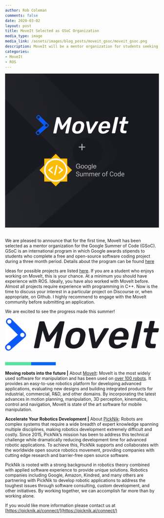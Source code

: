 ```yaml
---
author: Rob Coleman
comments: false
date: 2020-03-02
layout: post
title: MoveIt Selected as GSoC Organization
media_type: image
media_link: /assets/images/blog_posts/moveit_gsoc/moveit_gsoc.png
description: MoveIt will be a mentor organization for students seeking to contribute to open source.
categories:
- MoveIt
- ROS
---
```


[line]: /assets/images/blog_posts/line.png

<div style="text-align:center"><img src="/assets/images/blog_posts/moveit_gsoc/moveit_gsoc.png" alt="MoveIt GSOC"></div>
<br>

We are pleased to announce that for the first time, MoveIt has been selected as a mentor organization for the Google Summer of Code (GSoC). GSoC is an international program in which Google awards stipends to students who complete a free and open-source software coding project during a three month period. Details about the program can be found <a href="https://summerofcode.withgoogle.com/how-it-works/#timeline" target="_blank">here</a>

Ideas for possible projects are listed <a href="https://moveit.ros.org/documentation/contributing/future_projects/" target="_blank">here</a>. If you are a student who enjoys working on MoveIt, this is your chance. At a minimum you should have experience with ROS. Ideally, you have also worked with MoveIt before. Almost all projects require experience with programming in C++. Now is the time to discuss your interest in a particular project on Discourse or, when appropriate, on Github. I highly recommend to engage with the MoveIt community before submitting an application.

We are excited to see the progress made this summer!

<div style="text-align:center"><img src="/assets/images/blog_posts/moveit_gsoc/moveit_logo.png" alt="MoveIt GSOC"></div>
<br/>

![line]

**Moving robots into the future |**
About <a href="https://moveit.ros.org/" target="_blank">MoveIt</a>:
MoveIt is the most widely used software for manipulation and has been used on <a href="https://moveit.ros.org/robots/" target="_blank">over 100 robots</a>. It provides an easy-to-use robotics platform for developing advanced applications, evaluating new designs and building integrated products for industrial, commercial, R&D, and other domains.
By incorporating the latest advances in motion planning, manipulation, 3D perception, kinematics, control and navigation, MoveIt is state of the art software for mobile manipulation.


**Accelerate Your Robotics Development |**
About [PickNik](https://picknik.ai/): Robots are complex systems that require a wide breadth of expert knowledge spanning multiple disciplines, making robotics development extremely difficult and costly. Since 2015, PickNik’s mission has been to address this technical challenge while dramatically reducing development time for advanced robotic applications. To achieve this, PickNik supports and collaborates with the worldwide open source robotics movement, providing companies with cutting edge research and barrier-free open source software.

PickNik is rooted with a strong background in robotics theory combined with applied software experience to provide unique solutions. Robotics companies including Google, Amazon, Kindred, and many others are partnering with PickNik to develop robotic applications to address the toughest issues through software consulting, custom development, and other initiatives. By working together, we can accomplish far more than by working alone.

If you would like more information please contact us at [https://picknik.ai/connect/](https://picknik.ai/connect/)
